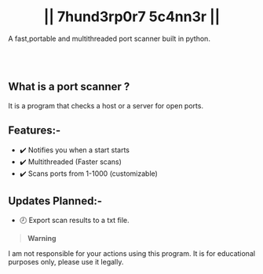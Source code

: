 # <div align="center">|| 7hund3rp0r7 5c4nn3r ||</div> 
  

A fast,portable and multithreaded port scanner built in python.

<br>
<br>


## What is a port scanner ?
It is a program that checks a host or a server for open ports.


## Features:-
- ✔️ Notifies you when a start starts
- ✔️ Multithreaded (Faster scans)
- ✔️ Scans ports from 1-1000 (customizable)

## Updates Planned:-
- 🕗 Export scan results to a txt file.

> __Warning__
> 
I am not responsible for your actions using this program. It is for educational purposes only, please use it legally.
